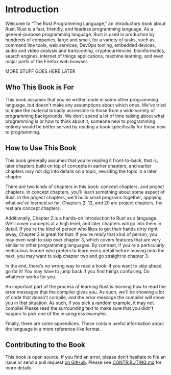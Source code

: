 # Introduction

Welcome to “The Rust Programming Language,” an introductory book about Rust.
Rust is a fast, friendly, and fearless programming language. As a
general-purpose programming language, Rust is used in production by hundreds of
companies, large and small, for a variety of tasks, such as command line tools,
web services, DevOps tooling, embedded devices, audio and video analysis and
transcoding, cryptocurrencies, bioinformatics, search engines, internet of
things applications, machine learning, and even major parts of the Firefox web
browser.

MORE STUFF GOES HERE LATER

## Who This Book is For

This book assumes that you've written code in some other programming language,
but doesn't make any assumptions about which ones. We've tried to make the
material broadly accessible to those from a wide variety of programming
backgrounds. We don't spend a lot of time talking about what programming *is*
or how to think about it; someone new to programming entirely would be better
served by reading a book specifically for those new to programming.

## How to Use This Book

This book generally assumes that you're reading it front-to-back, that is,
later chapters build on top of concepts in earlier chapters, and earlier
chapters may not dig into details on a topic, revisiting the topic in a later
chapter.

There are two kinds of chapters in this book: concept chapters, and project
chapters. In concept chapters, you'll learn something about some aspect of
Rust. In the project chapters, we'll build small programs together, applying
what we've learned so far. Chapters 2, 12, and 20 are project chapters, the
rest are concept chapters.

Additionally, Chapter 2 is a hands-on introduction to Rust as a language. We'll
cover concepts at a high level, and later chapters will go into them in detail.
If you're the kind of person who likes to get their hands dirty right away,
Chapter 2 is great for that. If you're *really* that kind of person, you may
even wish to skip over chapter 3, which covers features that are very similar
to other programming languages. By contrast, if you're a particularly
meticulous learner who prefers to learn every detail before moving onto the
next, you may want to skip chapter two and go straight to chapter 3.

In the end, there's no wrong way to read a book: if you want to skip ahead, go
for it! You may have to jump back if you find things confusing. Do whatever
works for you.

An important part of the process of learning Rust is learning how to read the
error messages that the compiler gives you. As such, we'll be showing a lot of
code that doesn't compile, and the error message the compiler will show you in
that situation. As such, if you pick a random example, it may not compile!
Please read the surrounding text to make sure that you didn't happen to pick
one of the in-progress examples.

Finally, there are some appendices. These contain useful information about the
language in a more reference-like format.

## Contributing to the Book

This book is open source. If you find an error, please don’t hesitate to file
an issue or send a pull request [on GitHub]. Please see [CONTRIBUTING.md] for
more details.

[on GitHub]: https://github.com/rust-lang/book
[CONTRIBUTING.md]: https://github.com/rust-lang/book/blob/master/CONTRIBUTING.md
